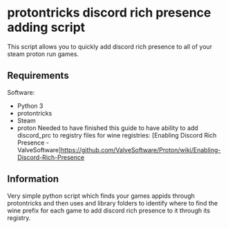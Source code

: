 # protontricks discord rich presence adding script
This script allows you to quickly add discord rich presence to all of your steam proton run games.
## Requirements
Software:
- Python 3
- protontricks
- Steam
- proton
Needed to have finished this guide to have ability to add discord_prc to registry files for wine registries:
[Enabling Discord Rich Presence - ValveSoftware]https://github.com/ValveSoftware/Proton/wiki/Enabling-Discord-Rich-Presence
## Information
Very simple python script which finds your games appids through protontricks and then uses and library folders to identify where to find the wine prefix for each game to add discord rich presence to it through its registry.